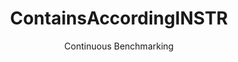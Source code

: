 ---
layout: docu
title: ContainsAccordingINSTR
subtitle: Continuous Benchmarking
selected: Contains_Tpch
expanded: Benchmarking
benchmark: /individual_results/ContainsAccordingINSTR.html
---